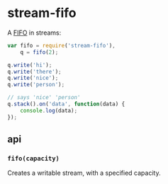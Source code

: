 # stream-fifo

A [FIFO](http://en.wikipedia.org/wiki/FIFO) in streams:

```js
var fifo = require('stream-fifo'),
    q = fifo(2);

q.write('hi');
q.write('there');
q.write('nice');
q.write('person');

// says 'nice' 'person'
q.stack().on('data', function(data) {
    console.log(data);
});
```

## api

### `fifo(capacity)`

Creates a writable stream, with a specified capacity.
